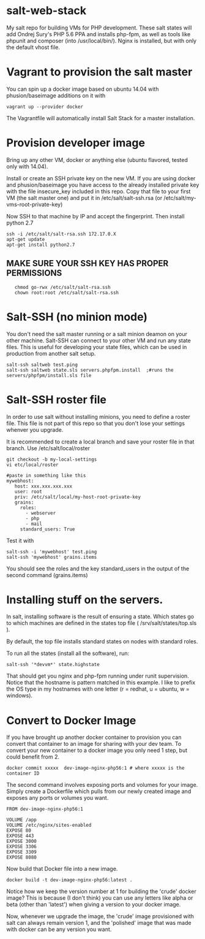salt-web-stack
==============

My salt repo for building VMs for PHP development.  These salt states will add Ondrej Sury's PHP 5.6 PPA and installs php-fpm, as well as tools like phpunit and composer (into /usr/local/bin/).  Nginx is installed, but with only the default vhost file.


Vagrant to provision the salt master
=======
You can spin up a docker image based on ubuntu 14.04 with phusion/baseimage additions on it with
```
vagrant up --provider docker
```

The Vagrantfile will automatically install Salt Stack for a master installation.

Provision developer image
===================
Bring up any other VM, docker or anything else (ubuntu flavored, tested only with 14.04).  

Install or create an SSH private key on the new VM.  If you are using docker and phusion/baseimage you have access
to the already installed private key with the file insecure\_key included in this repo.  Copy that file to your
first VM (the salt master one) and put it in /etc/salt/salt-ssh.rsa  (or /etc/salt/my-vms-root-private-key)

Now SSH to that machine by IP and accept the fingerprint.  Then install python 2.7

```
ssh -i /etc/salt/salt-rsa.ssh 172.17.0.X
apt-get update
apt-get install python2.7
```

MAKE SURE YOUR SSH KEY HAS PROPER PERMISSIONS
---
```
   chmod go-rwx /etc/salt/salt-rsa.ssh
   chown root:root /etc/salt/salt-rsa.ssh
```

Salt-SSH (no minion mode)
===========
You don't need the salt master running or a salt minion deamon on your other machine.  Salt-SSH can connect to your
other VM and run any state files.  This is useful for developing your state files, which can be used in production
from another salt setup.

```
salt-ssh saltweb test.ping
salt-ssh saltweb state.sls servers.phpfpm.install  ;#runs the servers/phpfpm/install.sls file
```


Salt-SSH roster file
===========
In order to use salt without installing minions, you need to define a roster file.  This file is not part of this
repo so that you don't lose your settings whenver you upgrade.

It is recommended to create a local branch and save your roster file in that branch.  Use /etc/salt/local/roster

```
git checkout -b my-local-settings
vi etc/local/roster

#paste in something like this
mywebhost:
   host: xxx.xxx.xxx.xxx
   user: root
   priv: /etc/salt/local/my-host-root-private-key
   grains:
     roles:
	   - webserver
	   - php
	   - mail
	 standard_users: True
```

Test it with 
```
salt-ssh -i 'mywebhost' test.ping
salt-ssh 'mywebhost' grains.items
```

You should see the roles and the key standard\_users in the output of the second command (grains.items)


Installing stuff on the servers.
==========
In salt, installing software is the result of ensuring a state.  Which states go to which machines are
defined in the states top file ( /srv/salt/states/top.sls ).

By default, the top file installs standard states on nodes with standard roles.

To run all the states (install all the software), run:

```
salt-ssh '*devvm*' state.highstate
```

That should get you nginx and php-fpm running under runit supervision.  Notice that the hostname is pattern matched
in this example.  I like to prefix the OS type in my hostnames with one letter (r = redhat, u = ubuntu, w = windows). 


Convert to Docker Image
===========
If you have brought up another docker container to provision you can convert that container to an image for sharing
with your dev team.  To convert your new container to a docker image you only need 1 step, but could benefit from 2.
```
docker commit xxxxx  dev-image-nginx-php56:1 # where xxxxx is the container ID
```

The second command involves exposing ports and volumes for your image.  Simply create a Dockerfile which pulls from
our newly created image and exposes any ports or volumes you want.

```
FROM dev-image-nginx-php56:1

VOLUME /app
VOLUME /etc/nginx/sites-enabled
EXPOSE 80
EXPOSE 443
EXPOSE 3000
EXPOSE 3306
EXPOSE 3309
EXPOSE 8080
```

Now build that Docker file into a new image.

```
docker build -t dev-image-nginx-php56:latest .
```
Notice how we keep the version number at 1 for building the 'crude' docker image?  This is because (I don't think) 
you can use any letters like alpha or beta (other than 'latest') when giving a version to your docker image.

Now, whenever we upgrade the image, the 'crude' image provisioned with salt can always remain version 1, and the 
'polished' image that was made with docker can be any version you want.
